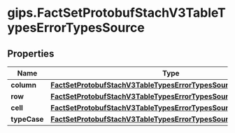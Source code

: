 # gips.FactSetProtobufStachV3TableTypesErrorTypesSource

## Properties

Name | Type | Description | Notes
------------ | ------------- | ------------- | -------------
**column** | [**FactSetProtobufStachV3TableTypesErrorTypesSourceTypesColumn**](FactSetProtobufStachV3TableTypesErrorTypesSourceTypesColumn.md) |  | [optional] 
**row** | [**FactSetProtobufStachV3TableTypesErrorTypesSourceTypesRow**](FactSetProtobufStachV3TableTypesErrorTypesSourceTypesRow.md) |  | [optional] 
**cell** | [**FactSetProtobufStachV3TableTypesErrorTypesSourceTypesCell**](FactSetProtobufStachV3TableTypesErrorTypesSourceTypesCell.md) |  | [optional] 
**typeCase** | [**FactSetProtobufStachV3TableTypesErrorTypesSourceTypeOneofCase**](FactSetProtobufStachV3TableTypesErrorTypesSourceTypeOneofCase.md) |  | [optional] 



